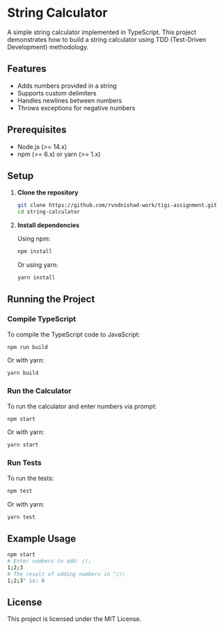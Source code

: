 
# String Calculator

A simple string calculator implemented in TypeScript. This project demonstrates how to build a string calculator using TDD (Test-Driven Development) methodology.

## Features

- Adds numbers provided in a string
- Supports custom delimiters
- Handles newlines between numbers
- Throws exceptions for negative numbers

## Prerequisites

- Node.js (>= 14.x)
- npm (>= 6.x) or yarn (>= 1.x)

## Setup

1. **Clone the repository**

   ```bash
   git clone https://github.com/rvndnishad-work/tigi-assignment.git
   cd string-calculator
   ```

2. **Install dependencies**

   Using npm:

   ```bash
   npm install
   ```

   Or using yarn:

   ```bash
   yarn install
   ```

## Running the Project

### Compile TypeScript

To compile the TypeScript code to JavaScript:

```bash
npm run build
```

Or with yarn:

```bash
yarn build
```

### Run the Calculator

To run the calculator and enter numbers via prompt:

```bash
npm start
```

Or with yarn:

```bash
yarn start
```

### Run Tests

To run the tests:

```bash
npm test
```

Or with yarn:

```bash
yarn test
```

## Example Usage

```bash
npm start
# Enter numbers to add: //;
1;2;3
# The result of adding numbers in "//;
1;2;3" is: 6
```

## License

This project is licensed under the MIT License.
